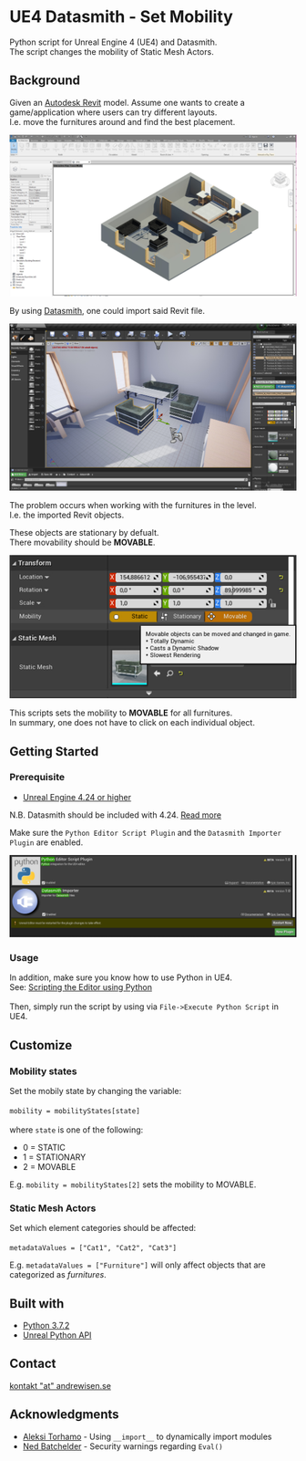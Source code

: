 # UE4 Datasmith - Set Mobility
Python script for Unreal Engine 4 (UE4) and Datasmith.</br>
The script changes the mobility of Static Mesh Actors.

## Background
Given an [Autodesk Revit](https://www.autodesk.com/products/revit/overview) model. 
Assume one wants to create a game/application where users can try different layouts.</br>
I.e. move the furnitures around and find the best placement. 

![Autodesk Revit 2020](/screenshots/screenshot-01.jpg?raw=true)

By using [Datasmith](https://www.unrealengine.com/en-US/datasmith), one could import said Revit file.

![Unreal Engine 4.24](/screenshots/screenshot-02.jpg?raw=true)

The problem occurs when working with the furnitures in the level.</br>
I.e. the imported Revit objects.</br>

These objects are stationary by defualt.</br>
There movability should be **MOVABLE**.

![Mobility](/screenshots/screenshot-03.jpg?raw=true)

This scripts sets the mobility to **MOVABLE** for all furnitures.</br>
In summary, one does not have to click on each individual object. 

## Getting Started
### Prerequisite
* [Unreal Engine 4.24 or higher](https://www.unrealengine.com/en-US/get-now)

N.B. Datasmith should be included with 4.24. [Read more](https://docs.unrealengine.com/en-US/Support/Builds/ReleaseNotes/4_24/index.html)

Make sure the `Python Editor Script Plugin` and the `Datasmith Importer Plugin` are enabled.

![Plugins](/screenshots/screenshot-04.jpg?raw=true)

### Usage
In addition, make sure you know how to use Python in UE4.</br>
See: [Scripting the Editor using Python](https://docs.unrealengine.com/en-US/Engine/Editor/ScriptingAndAutomation/Python/index.html)</br>
</br>
Then, simply run the script by using via `File->Execute Python Script` in UE4.

## Customize
### Mobility states
Set the mobily state by changing the variable:</br></br>
`mobility = mobilityStates[state]`</br></br>
where `state` is one of the following:
* 0 = STATIC
* 1 = STATIONARY
* 2 = MOVABLE

E.g. `mobility = mobilityStates[2]` sets the mobility to MOVABLE.

### Static Mesh Actors
Set which element categories should be affected:</br></br>
`metadataValues = ["Cat1", "Cat2", "Cat3"]`

E.g. `metadataValues = ["Furniture"]` will only affect objects that are categorized as *furnitures*.

## Built with
* [Python 3.7.2](https://www.python.org/downloads/release/python-372/)
* [Unreal Python API](https://docs.unrealengine.com/en-US/PythonAPI/index.html)

## Contact
[kontakt "at" andrewisen.se](mailto:kontakt@andrewisen.se)

## Acknowledgments
*  [Aleksi Torhamo](https://stackoverflow.com/a/20228312) - Using `__import__` to dynamically import modules
*  [Ned Batchelder](https://nedbatchelder.com/blog/201206/eval_really_is_dangerous.html) - Security warnings regarding `Eval()`